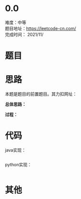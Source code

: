 # 0.0
难度：中等   
题目地址：https://leetcode-cn.com/   
完成时间：  2021/11/   
# 题目


# 思路
本题是题目[]()的前置题目。其力扣网址：

**总体思路：**

**过程：**    

# 代码
java实现：   
```

```
python实现：   
```

```
# 其他



